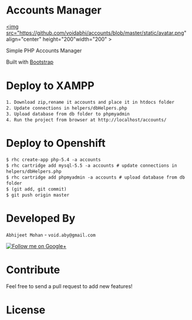 Accounts Manager
========

<a href="http://accounts-testing555.rhcloud.com/"><img src="https://github.com/voidabhi/accounts/blob/master/static/avatar.png" align="center" height="200"width="200" ></a>

Simple PHP Accounts Manager

Built with [Bootstrap](https://getbootstrap.com)

Deploy to XAMPP
===============
	
	1. Download zip,rename it accounts and place it in htdocs folder
	2. Update connections in helpers/dbHelpers.php
	3. Upload database from db folder to phpmyadmin
	4. Run the project from browser at http://localhost/accounts/

Deploy to Openshift
===============
	
    $ rhc create-app php-5.4 -a accounts
    $ rhc cartridge add mysql-5.5 -a accounts # update connections in helpers/dbHelpers.php
    $ rhc cartridge add phpmyadmin -a accounts # upload database from db folder
    $ (git add, git commit)
    $ git push origin master
    
Developed By
============

`Abhijeet Mohan` - `void.aby@gmail.com`

<a href="https://plus.google.com/104070882148677917719/about">
  <img alt="Follow me on Google+"
       src="http://data.pkmmte.com/temp/social_google_plus_logo.png" />
</a>

Contribute
========

Feel free to send a pull request to add new features!

License
=======
